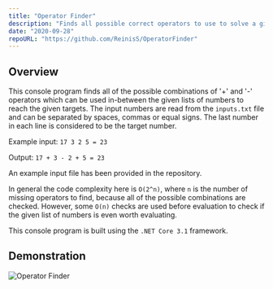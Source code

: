 ```yaml
---
title: "Operator Finder"
description: "Finds all possible correct operators to use to solve a given equation."
date: "2020-09-28"
repoURL: "https://github.com/ReinisS/OperatorFinder"
---
```


## Overview

This console program finds all of the possible combinations of '+' and '-' operators which can be used in-between the given lists
of numbers to reach the given targets. The input numbers are read from the `inputs.txt` file and can be separated by spaces,
commas or equal signs. The last number in each line is considered to be the target number.

Example input: `17 3 2 5 = 23`

Output: `17 + 3 - 2 + 5 = 23`

An example input file has been provided in the repository.

In general the code complexity here is `O(2^n)`, where  `n` is the number of missing operators to find,
because all of the possible combinations are checked. However, some `O(n)` checks are used before evaluation
to check if the given list of numbers is even worth evaluating.

This console program is built using the `.NET Core 3.1` framework.

## Demonstration

![Operator Finder](/operator_finder.png)
